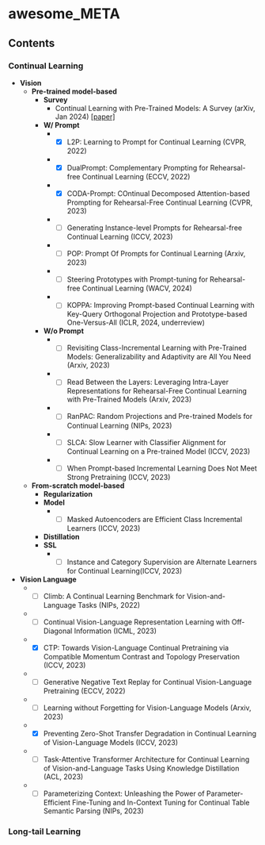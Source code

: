 # awesome_META

## Contents

### Continual Learning

- **Vision**
  - **Pre-trained model-based**
    - **Survey**
      - Continual Learning with Pre-Trained Models: A Survey (arXiv, Jan 2024) [[paper]](https://arxiv.org/abs/2401.16386)
    - **W/ Prompt**
      - -[x] L2P: Learning to Prompt for Continual Learning (CVPR, 2022) 
      - -[x] DualPrompt: Complementary Prompting for Rehearsal-free Continual Learning (ECCV, 2022) 
      - -[x] CODA-Prompt: COntinual Decomposed Attention-based Prompting for Rehearsal-Free Continual Learning (CVPR, 2023) 
      - -[ ] Generating Instance-level Prompts for Rehearsal-free Continual Learning (ICCV, 2023)
      - -[ ] POP: Prompt Of Prompts for Continual Learning (Arxiv, 2023)
      - -[ ] Steering Prototypes with Prompt-tuning for Rehearsal-free Continual Learning (WACV, 2024)
      - -[ ] KOPPA: Improving Prompt-based Continual Learning with Key-Query Orthogonal Projection and Prototype-based One-Versus-All (ICLR, 2024, underreview)
    - **W/o Prompt**
      - -[ ] Revisiting Class-Incremental Learning with Pre-Trained Models: Generalizability and Adaptivity are All You Need (Arxiv, 2023)
      - -[ ] Read Between the Layers: Leveraging Intra-Layer Representations for Rehearsal-Free Continual Learning with Pre-Trained Models (Arxiv, 2023)
      - -[ ] RanPAC: Random Projections and Pre-trained Models for Continual Learning (NIPs, 2023)
      - -[ ] SLCA: Slow Learner with Classifier Alignment for Continual Learning on a Pre-trained Model (ICCV, 2023)
      - -[ ] When Prompt-based Incremental Learning Does Not Meet Strong Pretraining (ICCV, 2023)
  - **From-scratch model-based**
    - **Regularization**
    - **Model**
      - -[ ] Masked Autoencoders are Efficient Class Incremental Learners (ICCV, 2023) 
    - **Distillation**
    - **SSL**
      - -[ ] Instance and Category Supervision are Alternate Learners for Continual Learning(ICCV, 2023)
- **Vision Language**
  - -[ ] Climb: A Continual Learning Benchmark for Vision-and-Language Tasks (NIPs, 2022)
  - -[ ] Continual Vision-Language Representation Learning with Off-Diagonal Information (ICML, 2023)
  - -[x] CTP: Towards Vision-Language Continual Pretraining via Compatible Momentum Contrast and Topology Preservation (ICCV, 2023)
  - -[ ] Generative Negative Text Replay for Continual Vision-Language Pretraining (ECCV, 2022)
  - -[ ] Learning without Forgetting for Vision-Language Models (Arxiv, 2023)
  - -[x] Preventing Zero-Shot Transfer Degradation in Continual Learning of Vision-Language Models (ICCV, 2023)
  - -[ ] Task-Attentive Transformer Architecture for Continual Learning of Vision-and-Language Tasks Using Knowledge Distillation (ACL, 2023)
  - -[ ] Parameterizing Context: Unleashing the Power of Parameter-Efficient Fine-Tuning and In-Context Tuning for Continual Table Semantic Parsing (NIPs, 2023)
    
### Long-tail Learning

